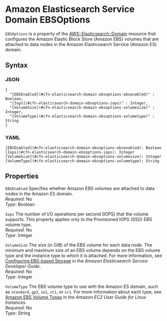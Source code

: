 # Amazon Elasticsearch Service Domain EBSOptions<a name="aws-properties-elasticsearch-domain-ebsoptions"></a>

`EBSOptions` is a property of the [AWS::Elasticsearch::Domain](aws-resource-elasticsearch-domain.md) resource that configures the Amazon Elastic Block Store \(Amazon EBS\) volumes that are attached to data nodes in the Amazon Elasticsearch Service \(Amazon ES\) domain\.

## Syntax<a name="w13ab1c21c10d129c13c15b5"></a>

### JSON<a name="aws-properties-elasticsearch-domain-ebsoptions-syntax.json"></a>

```
{
  "[EBSEnabled](#cfn-elasticsearch-domain-ebsoptions-ebsenabled)" : Boolean,
  "[Iops](#cfn-elasticsearch-domain-ebsoptions-iops)" : Integer,
  "[VolumeSize](#cfn-elasticsearch-domain-ebsoptions-volumesize)" : Integer,
  "[VolumeType](#cfn-elasticsearch-domain-ebsoptions-volumetype)" : String
}
```

### YAML<a name="aws-properties-elasticsearch-domain-ebsoptions-syntax.yaml"></a>

```
[EBSEnabled](#cfn-elasticsearch-domain-ebsoptions-ebsenabled): Boolean
[Iops](#cfn-elasticsearch-domain-ebsoptions-iops): Integer
[VolumeSize](#cfn-elasticsearch-domain-ebsoptions-volumesize): Integer
[VolumeType](#cfn-elasticsearch-domain-ebsoptions-volumetype): String
```

## Properties<a name="w13ab1c21c10d129c13c15b7"></a>

`EBSEnabled`  <a name="cfn-elasticsearch-domain-ebsoptions-ebsenabled"></a>
Specifies whether Amazon EBS volumes are attached to data nodes in the Amazon ES domain\.  
*Required*: No  
*Type*: Boolean

`Iops`  <a name="cfn-elasticsearch-domain-ebsoptions-iops"></a>
The number of I/O operations per second \(IOPS\) that the volume supports\. This property applies only to the Provisioned IOPS \(SSD\) EBS volume type\.  
*Required*: No  
*Type*: Integer

`VolumeSize`  <a name="cfn-elasticsearch-domain-ebsoptions-volumesize"></a>
The size \(in GiB\) of the EBS volume for each data node\. The minimum and maximum size of an EBS volume depends on the EBS volume type and the instance type to which it is attached\. For more information, see [Configuring EBS\-based Storage](https://docs.aws.amazon.com/elasticsearch-service/latest/developerguide/es-createupdatedomains.html#es-createdomain-configure-ebs) in the *Amazon Elasticsearch Service Developer Guide*\.  
*Required*: No  
*Type*: Integer

`VolumeType`  <a name="cfn-elasticsearch-domain-ebsoptions-volumetype"></a>
The EBS volume type to use with the Amazon ES domain, such as `standard`, `gp2`, `io1`, `st1`, or `sc1`\. For more information about each type, see [Amazon EBS Volume Types](https://docs.aws.amazon.com/AWSEC2/latest/UserGuide/EBSVolumeTypes.html) in the *Amazon EC2 User Guide for Linux Instances*\.  
*Required*: No  
*Type*: String
